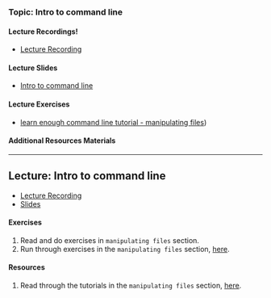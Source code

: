 ### Topic: Intro to command line

#### Lecture Recordings!
- [Lecture Recording](https://vimeo.com/340233746/cfd2e73b9a)

#### Lecture Slides
- [Intro to command line](https://docs.google.com/presentation/d/1R8oyN7lJV8P9sw7Lt4Z6RnGju2L_5e2XbYYJ78meQIY/edit#slide=id.p)

#### Lecture Exercises
- [learn enough command line tutorial - manipulating files](https://www.learnenough.com/command-line-tutorial/manipulating_files))

#### Additional Resources Materials

---

## Lecture: Intro to command line

- [Lecture Recording](https://vimeo.com/340233746/cfd2e73b9a)
- [Slides](https://docs.google.com/presentation/d/1R8oyN7lJV8P9sw7Lt4Z6RnGju2L_5e2XbYYJ78meQIY/edit#slide=id.p)

#### Exercises
  1. Read and do exercises in `manipulating files` section. 
  1. Run through exercises in the `manipulating files` section, [here](https://github.com/codepath2019/daytime-lec/blob/master/06-05-2019-lec/lecture-exercises.md).

#### Resources
1. Read through the tutorials in the `manipulating files` section, [here](https://github.com/codepath2019/daytime-lec/blob/master/06-05-2019-lec/lecture-exercises.md).





